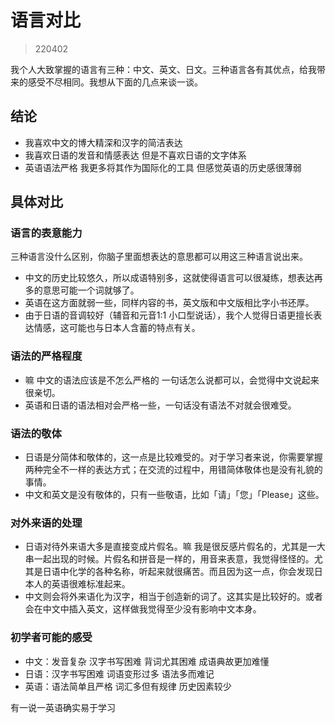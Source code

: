 # 语言对比

> 220402

我个人大致掌握的语言有三种：中文、英文、日文。三种语言各有其优点，给我带来的感受不尽相同。我想从下面的几点来谈一谈。

## 结论

- 我喜欢中文的博大精深和汉字的简洁表达
- 我喜欢日语的发音和情感表达 但是不喜欢日语的文字体系
- 英语语法严格 我更多将其作为国际化的工具 但感觉英语的历史感很薄弱

## 具体对比

### 语言的表意能力

三种语言没什么区别，你脑子里面想表达的意思都可以用这三种语言说出来。

- 中文的历史比较悠久，所以成语特别多，这就使得语言可以很凝练，想表达再多的意思可能一个词就够了。
- 英语在这方面就弱一些，同样内容的书，英文版和中文版相比字小书还厚。
- 由于日语的音调较好（辅音和元音1:1 小口型说话），我个人觉得日语更擅长表达情感，这可能也与日本人含蓄的特点有关。

### 语法的严格程度

- 嘛 中文的语法应该是不怎么严格的 一句话怎么说都可以，会觉得中文说起来很亲切。
- 英语和日语的语法相对会严格一些，一句话没有语法不对就会很难受。

### 语法的敬体

- 日语是分简体和敬体的，这一点是比较难受的。对于学习者来说，你需要掌握两种完全不一样的表达方式；在交流的过程中，用错简体敬体也是没有礼貌的事情。
- 中文和英文是没有敬体的，只有一些敬语，比如「请」「您」「Please」这些。

### 对外来语的处理

- 日语对待外来语大多是直接变成片假名。嘛 我是很反感片假名的，尤其是一大串一起出现的时候。片假名和拼音是一样的，用音来表意，我觉得怪怪的。尤其是日语中化学的各种名称，听起来就很痛苦。而且因为这一点，你会发现日本人的英语很难标准起来。
- 中文则会将外来语化为汉字，相当于创造新的词了。这其实是比较好的。或者会在中文中插入英文，这样做我觉得至少没有影响中文本身。

### 初学者可能的感受

- 中文：发音复杂 汉字书写困难 背词尤其困难 成语典故更加难懂
- 日语：汉字书写困难 词语变形过多 语法多而难记
- 英语：语法简单且严格 词汇多但有规律 历史因素较少

有一说一英语确实易于学习
